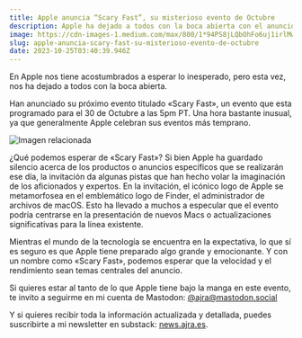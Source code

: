 ```yaml
---
title: Apple anuncia “Scary Fast”, su misterioso evento de Octubre
description: Apple ha dejado a todos con la boca abierta con el anuncio de su próximo evento titulado “Scary Fast”.
image: https://cdn-images-1.medium.com/max/800/1*94PS8jLQbOhFo6uj1irlMw@2x.jpeg
slug: apple-anuncia-scary-fast-su-misterioso-evento-de-octubre
date: 2023-10-25T03:40:39.946Z
---
```


En Apple nos tiene acostumbrados a esperar lo inesperado, pero esta vez, nos ha dejado a todos con la boca abierta.

Han anunciado su próximo evento titulado «Scary Fast», un evento que esta programado para el 30 de Octubre a las 5pm PT. Una hora bastante inusual, ya que generalmente Apple celebran sus eventos más temprano.

![Imagen relacionada](https://cdn-images-1.medium.com/max/800/1*94PS8jLQbOhFo6uj1irlMw@2x.jpeg)

¿Qué podemos esperar de «Scary Fast»? Si bien Apple ha guardado silencio acerca de los productos o anuncios específicos que se realizarán ese día, la invitación da algunas pistas que han hecho volar la imaginación de los aficionados y expertos. En la invitación, el icónico logo de Apple se metamorfosea en el emblemático logo de Finder, el administrador de archivos de macOS. Esto ha llevado a muchos a especular que el evento podría centrarse en la presentación de nuevos Macs o actualizaciones significativas para la línea existente.

Mientras el mundo de la tecnología se encuentra en la expectativa, lo que sí es seguro es que Apple tiene preparado algo grande y emocionante. Y con un nombre como «Scary Fast», podemos esperar que la velocidad y el rendimiento sean temas centrales del anuncio.

Si quieres estar al tanto de lo que Apple tiene bajo la manga en este evento, te invito a seguirme en mi cuenta de Mastodon: [@ajra@mastodon.social](https://mastodon.social/@ajra)

Y si quieres recibir toda la información actualizada y detallada, puedes suscribirte a mi newsletter en substack: [news.ajra.es](http://news.ajra.es).
